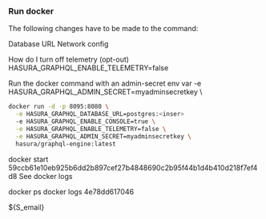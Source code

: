 ### Run docker 

The following changes have to be made to the command:

Database URL
Network config

How do I turn off telemetry (opt-out)
HASURA_GRAPHQL_ENABLE_TELEMETRY=false

Run the docker command with an admin-secret env var
-e HASURA_GRAPHQL_ADMIN_SECRET=myadminsecretkey \

```Bash
docker run -d -p 8095:8080 \
  -e HASURA_GRAPHQL_DATABASE_URL=postgres:<inser>
  -e HASURA_GRAPHQL_ENABLE_CONSOLE=true \
  -e HASURA_GRAPHQL_ENABLE_TELEMETRY=false \
  -e HASURA_GRAPHQL_ADMIN_SECRET=myadminsecretkey \
  hasura/graphql-engine:latest
```



docker start 59ccb61e10eb925b6dd2b897cef27b4848690c2b95f44b1d4b410d218f7ef4d8
See docker logs

 docker ps
 docker logs 4e78dd617046

${S_email}